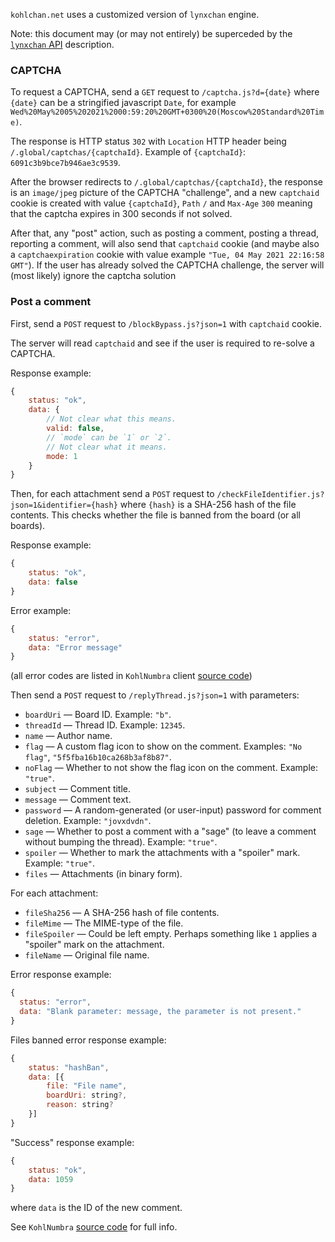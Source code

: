 `kohlchan.net` uses a customized version of `lynxchan` engine.

Note: this document may (or may not entirely) be superceded by the [`lynxchan` API](https://gitlab.com/catamphetamine/imageboard/blob/master/docs/engines/lynxchan.md) description.

### CAPTCHA

To request a CAPTCHA, send a `GET` request to `/captcha.js?d={date}` where `{date}` can be a stringified javascript `Date`, for example `Wed%20May%2005%202021%2000:59:20%20GMT+0300%20(Moscow%20Standard%20Time)`.

The response is HTTP status `302` with `Location` HTTP header being `/.global/captchas/{captchaId}`. Example of `{captchaId}`: `6091c3b9bce7b946ae3c9539`.

After the browser redirects to `/.global/captchas/{captchaId}`, the response is an `image/jpeg` picture of the CAPTCHA "challenge", and a new `captchaid` cookie is created with value `{captchaId}`, `Path` `/` and `Max-Age` `300` meaning that the captcha expires in 300 seconds if not solved.

After that, any "post" action, such as posting a comment, posting a thread, reporting a comment, will also send that `captchaid` cookie (and maybe also a `captchaexpiration` cookie with value example `"Tue, 04 May 2021 22:16:58 GMT"`). If the user has already solved the CAPTCHA challenge, the server will (most likely) ignore the captcha solution

### Post a comment

First, send a `POST` request to `/blockBypass.js?json=1` with `captchaid` cookie.

The server will read `captchaid` and see if the user is required to re-solve a CAPTCHA.

Response example:

```js
{
	status: "ok",
	data: {
		// Not clear what this means.
		valid: false,
		// `mode` can be `1` or `2`.
		// Not clear what it means.
		mode: 1
	}
}
```

Then, for each attachment send a `POST` request to `/checkFileIdentifier.js?json=1&identifier={hash}` where `{hash}` is a SHA-256 hash of the file contents. This checks whether the file is banned from the board (or all boards).

Response example:

```js
{
	status: "ok",
	data: false
}
```

Error example:

```js
{
	status: "error",
	data: "Error message"
}
```

(all error codes are listed in `KohlNumbra` client [source code](https://gitgud.io/LynxChan/PenumbraLynx/blob/master/static/js/api.js))

Then send a `POST` request to `/replyThread.js?json=1` with parameters:

* `boardUri` — Board ID. Example: `"b"`.
* `threadId` — Thread ID. Example: `12345`.
* `name` — Author name.
* `flag` — A custom flag icon to show on the comment. Examples: `"No flag"`, `"5f5fba16b10ca268b3af8b87"`.
* `noFlag` — Whether to not show the flag icon on the comment. Example: `"true"`.
* `subject` — Comment title.
* `message` — Comment text.
* `password` — A random-generated (or user-input) password for comment deletion. Example: `"jovxdvdn"`.
* `sage` — Whether to post a comment with a "sage" (to leave a comment without bumping the thread). Example: `"true"`.
* `spoiler` — Whether to mark the attachments with a "spoiler" mark. Example: `"true"`.
* `files` — Attachments (in binary form).

For each attachment:

* `fileSha256` — A SHA-256 hash of file contents.
* `fileMime` — The MIME-type of the file.
* `fileSpoiler` — Could be left empty. Perhaps something like `1` applies a "spoiler" mark on the attachment.
* `fileName` — Original file name.

Error response example:

```js
{
  status: "error",
  data: "Blank parameter: message, the parameter is not present."
}
```

Files banned error response example:

```js
{
	status: "hashBan",
	data: [{
		file: "File name",
		boardUri: string?,
		reason: string?
	}]
}
```

"Success" response example:

```js
{
	status: "ok",
	data: 1059
}
```

where `data` is the ID of the new comment.

See `KohlNumbra` [source code](https://gitgud.io/Tjark/KohlNumbra/-/blob/master/src/js/thread.js) for full info.